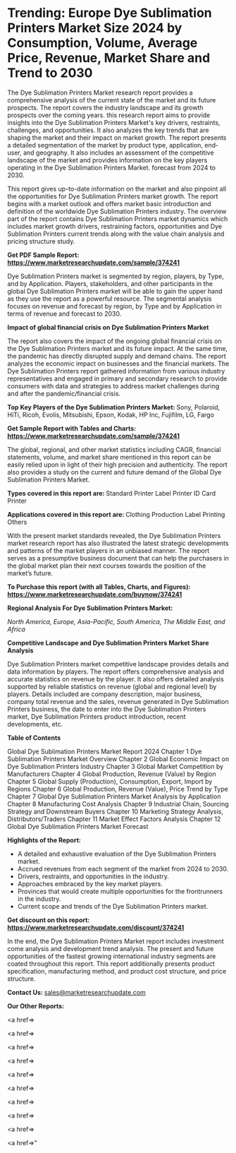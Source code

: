 # Trending: Europe Dye Sublimation Printers Market Size 2024 by Consumption, Volume, Average Price, Revenue, Market Share and Trend to 2030

The Dye Sublimation Printers Market research report provides a comprehensive analysis of the current state of the market and its future prospects. The report covers the industry landscape and its growth prospects over the coming years. this research report aims to provide insights into the Dye Sublimation Printers Market's key drivers, restraints, challenges, and opportunities. It also analyzes the key trends that are shaping the market and their impact on market growth. The report presents a detailed segmentation of the market by product type, application, end-user, and geography. It also includes an assessment of the competitive landscape of the market and provides information on the key players operating in the Dye Sublimation Printers Market. forecast from 2024 to 2030.

This report gives up-to-date information on the market and also pinpoint all the opportunities for Dye Sublimation Printers market growth. The report begins with a market outlook and offers market basic introduction and definition of the worldwide Dye Sublimation Printers industry. The overview part of the report contains Dye Sublimation Printers market dynamics which includes market growth drivers, restraining factors, opportunities and Dye Sublimation Printers current trends along with the value chain analysis and pricing structure study.

<strong><b>Get PDF Sample Report: <a href=https://www.marketresearchupdate.com/sample/374241>https://www.marketresearchupdate.com/sample/374241</a></b></strong>

Dye Sublimation Printers market is segmented by region, players, by Type, and by Application. Players, stakeholders, and other participants in the global Dye Sublimation Printers market will be able to gain the upper hand as they use the report as a powerful resource. The segmental analysis focuses on revenue and forecast by region, by Type and by Application in terms of revenue and forecast to 2030.

<strong><b>Impact of global financial crisis on Dye Sublimation Printers Market</b></strong>

The report also covers the impact of the ongoing global financial crisis on the Dye Sublimation Printers market and its future impact. At the same time, the pandemic has directly disrupted supply and demand chains. The report analyzes the economic impact on businesses and the financial markets. The Dye Sublimation Printers report gathered information from various industry representatives and engaged in primary and secondary research to provide consumers with data and strategies to address market challenges during and after the pandemic/financial crisis.

<strong><b>Top Key Players of the Dye Sublimation Printers Market:
</b></strong>Sony, Polaroid, HiTi, Ricoh, Evolis, Mitsubishi, Epson, Kodak, HP Inc, Fujifilm, LG, Fargo<strong><b>
</b></strong>

<strong><b>Get Sample Report with Tables and Charts: <a href=https://www.marketresearchupdate.com/sample/374241>https://www.marketresearchupdate.com/sample/374241</a></b></strong>

The global, regional, and other market statistics including CAGR, financial statements, volume, and market share mentioned in this report can be easily relied upon in light of their high precision and authenticity. The report also provides a study on the current and future demand of the Global Dye Sublimation Printers Market.

<strong><b>Types covered in this report are:
</b></strong>Standard Printer
Label Printer
ID Card Printer<strong><b>
</b></strong>

<strong><b>Applications covered in this report are:
</b></strong>Clothing Production
Label Printing
Others<strong><b>
</b></strong>

With the present market standards revealed, the Dye Sublimation Printers market research report has also illustrated the latest strategic developments and patterns of the market players in an unbiased manner. The report serves as a presumptive business document that can help the purchasers in the global market plan their next courses towards the position of the market’s future.

<strong><b>To Purchase this report (with all Tables, Charts, and Figures): <a href=https://www.marketresearchupdate.com/buynow/374241>https://www.marketresearchupdate.com/buynow/374241</a></b></strong>

<strong><b>Regional Analysis For Dye Sublimation Printers Market:</b></strong>

<em><i>North America, Europe, Asia-Pacific, South America, The Middle East, and Africa</i></em>

<strong><b>Competitive Landscape and Dye Sublimation Printers Market Share Analysis</b></strong>

Dye Sublimation Printers market competitive landscape provides details and data information by players. The report offers comprehensive analysis and accurate statistics on revenue by the player. It also offers detailed analysis supported by reliable statistics on revenue (global and regional level) by players. Details included are company description, major business, company total revenue and the sales, revenue generated in Dye Sublimation Printers business, the date to enter into the Dye Sublimation Printers market, Dye Sublimation Printers product introduction, recent developments, etc.

<strong><b>Table of Contents</b></strong>

Global Dye Sublimation Printers Market Report 2024
Chapter 1 Dye Sublimation Printers Market Overview
Chapter 2 Global Economic Impact on Dye Sublimation Printers Industry
Chapter 3 Global Market Competition by Manufacturers
Chapter 4 Global Production, Revenue (Value) by Region
Chapter 5 Global Supply (Production), Consumption, Export, Import by Regions
Chapter 6 Global Production, Revenue (Value), Price Trend by Type
Chapter 7 Global Dye Sublimation Printers Market Analysis by Application
Chapter 8 Manufacturing Cost Analysis
Chapter 9 Industrial Chain, Sourcing Strategy and Downstream Buyers
Chapter 10 Marketing Strategy Analysis, Distributors/Traders
Chapter 11 Market Effect Factors Analysis
Chapter 12 Global Dye Sublimation Printers Market Forecast

<strong><b>Highlights of the Report:</b></strong>

- A detailed and exhaustive evaluation of the Dye Sublimation Printers market.
- Accrued revenues from each segment of the market from 2024 to 2030.
- Drivers, restraints, and opportunities in the industry.
- Approaches embraced by the key market players.
- Provinces that would create multiple opportunities for the frontrunners in the industry.
- Current scope and trends of the Dye Sublimation Printers market.

<strong><b>Get discount on this report: <a href=https://www.marketresearchupdate.com/discount/374241>https://www.marketresearchupdate.com/discount/374241</a></b></strong>

In the end, the Dye Sublimation Printers Market report includes investment come analysis and development trend analysis. The present and future opportunities of the fastest growing international industry segments are coated throughout this report. This report additionally presents product specification, manufacturing method, and product cost structure, and price structure.

<strong><b>Contact Us:
</b></strong>sales@marketresearchupdate.com

<strong>Our Other Reports:</strong>

<a href=></a>

<a href=></a>

<a href=></a>

<a href=></a>

<a href=></a>

<a href=></a>

<a href=></a>

<a href=></a>

<a href=></a>

<a href=></a>"
